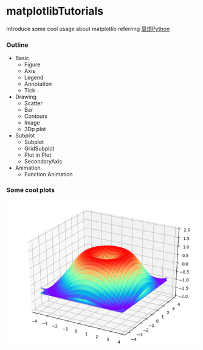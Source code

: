 # matplotlibTutorials
Introduce some cool usage about matplotlib referring [莫烦Python](https://github.com/MorvanZhou/tutorials) 

### Outline

* Basic
  * Figure
  * Axis
  * Legend
  * Annotation
  * Tick
* Drawing
  * Scatter
  * Bar
  * Contours
  * Image 
  * 3Dp plot
* Subplot
  * Subplot
  * GridSubplot
  * Plot in Plot
  * SecondaryAxis
* Animation
  * Function Animation

### Some cool plots

![image](https://github.com/halolong/matplotlibTutorials/blob/master/image/Plot-3dPlot.png)